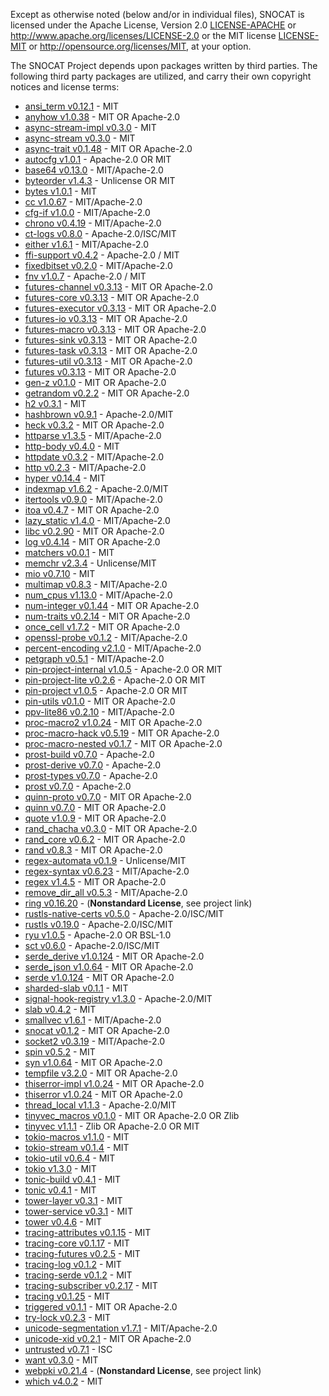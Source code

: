 Except as otherwise noted (below and/or in individual files), SNOCAT is
licensed under the Apache License, Version 2.0 [LICENSE-APACHE](LICENSE-APACHE) or
http://www.apache.org/licenses/LICENSE-2.0 or the MIT license
[LICENSE-MIT](LICENSE-MIT) or http://opensource.org/licenses/MIT, at your option.


The SNOCAT Project depends upon packages written by third parties.
The following third party packages are utilized, and carry
their own copyright notices and license terms:

* [ansi_term v0.12.1](https://github.com/ogham/rust-ansi-term) - MIT
* [anyhow v1.0.38](https://github.com/dtolnay/anyhow) - MIT OR Apache-2.0
* [async-stream-impl v0.3.0](https://github.com/tokio-rs/async-stream) - MIT
* [async-stream v0.3.0](https://github.com/tokio-rs/async-stream) - MIT
* [async-trait v0.1.48](https://github.com/dtolnay/async-trait) - MIT OR Apache-2.0
* [autocfg v1.0.1](https://github.com/cuviper/autocfg) - Apache-2.0 OR MIT
* [base64 v0.13.0](https://github.com/marshallpierce/rust-base64) - MIT/Apache-2.0
* [byteorder v1.4.3](https://github.com/BurntSushi/byteorder) - Unlicense OR MIT
* [bytes v1.0.1](https://github.com/tokio-rs/bytes) - MIT
* [cc v1.0.67](https://github.com/alexcrichton/cc-rs) - MIT/Apache-2.0
* [cfg-if v1.0.0](https://github.com/alexcrichton/cfg-if) - MIT/Apache-2.0
* [chrono v0.4.19](https://github.com/chronotope/chrono) - MIT/Apache-2.0
* [ct-logs v0.8.0](https://github.com/ctz/ct-logs) - Apache-2.0/ISC/MIT
* [either v1.6.1](https://github.com/bluss/either) - MIT/Apache-2.0
* [ffi-support v0.4.2](https://github.com/mozilla/application-services) - Apache-2.0 / MIT
* [fixedbitset v0.2.0](https://github.com/bluss/fixedbitset) - MIT/Apache-2.0
* [fnv v1.0.7](https://github.com/servo/rust-fnv) - Apache-2.0 / MIT
* [futures-channel v0.3.13](https://github.com/rust-lang/futures-rs) - MIT OR Apache-2.0
* [futures-core v0.3.13](https://github.com/rust-lang/futures-rs) - MIT OR Apache-2.0
* [futures-executor v0.3.13](https://github.com/rust-lang/futures-rs) - MIT OR Apache-2.0
* [futures-io v0.3.13](https://github.com/rust-lang/futures-rs) - MIT OR Apache-2.0
* [futures-macro v0.3.13](https://github.com/rust-lang/futures-rs) - MIT OR Apache-2.0
* [futures-sink v0.3.13](https://github.com/rust-lang/futures-rs) - MIT OR Apache-2.0
* [futures-task v0.3.13](https://github.com/rust-lang/futures-rs) - MIT OR Apache-2.0
* [futures-util v0.3.13](https://github.com/rust-lang/futures-rs) - MIT OR Apache-2.0
* [futures v0.3.13](https://github.com/rust-lang/futures-rs) - MIT OR Apache-2.0
* [gen-z v0.1.0](https://github.com/Dessix/gen-z-rs) - MIT OR Apache-2.0
* [getrandom v0.2.2](https://github.com/rust-random/getrandom) - MIT OR Apache-2.0
* [h2 v0.3.1](https://github.com/hyperium/h2) - MIT
* [hashbrown v0.9.1](https://github.com/rust-lang/hashbrown) - Apache-2.0/MIT
* [heck v0.3.2](https://github.com/withoutboats/heck) - MIT OR Apache-2.0
* [httparse v1.3.5](https://github.com/seanmonstar/httparse) - MIT/Apache-2.0
* [http-body v0.4.0](https://github.com/hyperium/http-body) - MIT
* [httpdate v0.3.2](https://github.com/pyfisch/httpdate) - MIT/Apache-2.0
* [http v0.2.3](https://github.com/hyperium/http) - MIT/Apache-2.0
* [hyper v0.14.4](https://github.com/hyperium/hyper) - MIT
* [indexmap v1.6.2](https://github.com/bluss/indexmap) - Apache-2.0/MIT
* [itertools v0.9.0](https://github.com/bluss/rust-itertools) - MIT/Apache-2.0
* [itoa v0.4.7](https://github.com/dtolnay/itoa) - MIT OR Apache-2.0
* [lazy_static v1.4.0](https://github.com/rust-lang-nursery/lazy-static.rs) - MIT/Apache-2.0
* [libc v0.2.90](https://github.com/rust-lang/libc) - MIT OR Apache-2.0
* [log v0.4.14](https://github.com/rust-lang/log) - MIT OR Apache-2.0
* [matchers v0.0.1](https://github.com/hawkw/matchers) - MIT
* [memchr v2.3.4](https://github.com/BurntSushi/rust-memchr) - Unlicense/MIT
* [mio v0.7.10](https://github.com/tokio-rs/mio) - MIT
* [multimap v0.8.3](https://github.com/havarnov/multimap) - MIT/Apache-2.0
* [num_cpus v1.13.0](https://github.com/seanmonstar/num_cpus) - MIT/Apache-2.0
* [num-integer v0.1.44](https://github.com/rust-num/num-integer) - MIT OR Apache-2.0
* [num-traits v0.2.14](https://github.com/rust-num/num-traits) - MIT OR Apache-2.0
* [once_cell v1.7.2](https://github.com/matklad/once_cell) - MIT OR Apache-2.0
* [openssl-probe v0.1.2](https://github.com/alexcrichton/openssl-probe) - MIT/Apache-2.0
* [percent-encoding v2.1.0](https://github.com/servo/rust-url/) - MIT/Apache-2.0
* [petgraph v0.5.1](https://github.com/petgraph/petgraph) - MIT/Apache-2.0
* [pin-project-internal v1.0.5](https://github.com/taiki-e/pin-project) - Apache-2.0 OR MIT
* [pin-project-lite v0.2.6](https://github.com/taiki-e/pin-project-lite) - Apache-2.0 OR MIT
* [pin-project v1.0.5](https://github.com/taiki-e/pin-project) - Apache-2.0 OR MIT
* [pin-utils v0.1.0](https://github.com/rust-lang-nursery/pin-utils) - MIT OR Apache-2.0
* [ppv-lite86 v0.2.10](https://github.com/cryptocorrosion/cryptocorrosion) - MIT/Apache-2.0
* [proc-macro2 v1.0.24](https://github.com/alexcrichton/proc-macro2) - MIT OR Apache-2.0
* [proc-macro-hack v0.5.19](https://github.com/dtolnay/proc-macro-hack) - MIT OR Apache-2.0
* [proc-macro-nested v0.1.7](https://github.com/dtolnay/proc-macro-hack) - MIT OR Apache-2.0
* [prost-build v0.7.0](https://github.com/danburkert/prost) - Apache-2.0
* [prost-derive v0.7.0](https://github.com/danburkert/prost) - Apache-2.0
* [prost-types v0.7.0](https://github.com/danburkert/prost) - Apache-2.0
* [prost v0.7.0](https://github.com/danburkert/prost) - Apache-2.0
* [quinn-proto v0.7.0](https://github.com/djc/quinn) - MIT OR Apache-2.0
* [quinn v0.7.0](https://github.com/djc/quinn) - MIT OR Apache-2.0
* [quote v1.0.9](https://github.com/dtolnay/quote) - MIT OR Apache-2.0
* [rand_chacha v0.3.0](https://github.com/rust-random/rand) - MIT OR Apache-2.0
* [rand_core v0.6.2](https://github.com/rust-random/rand) - MIT OR Apache-2.0
* [rand v0.8.3](https://github.com/rust-random/rand) - MIT OR Apache-2.0
* [regex-automata v0.1.9](https://github.com/BurntSushi/regex-automata) - Unlicense/MIT
* [regex-syntax v0.6.23](https://github.com/rust-lang/regex) - MIT/Apache-2.0
* [regex v1.4.5](https://github.com/rust-lang/regex) - MIT OR Apache-2.0
* [remove_dir_all v0.5.3](https://github.com/XAMPPRocky/remove_dir_all.git) - MIT/Apache-2.0
* [ring v0.16.20](https://github.com/briansmith/ring) - (**Nonstandard License**, see project link)
* [rustls-native-certs v0.5.0](https://github.com/ctz/rustls-native-certs) - Apache-2.0/ISC/MIT
* [rustls v0.19.0](https://github.com/ctz/rustls) - Apache-2.0/ISC/MIT
* [ryu v1.0.5](https://github.com/dtolnay/ryu) - Apache-2.0 OR BSL-1.0
* [sct v0.6.0](https://github.com/ctz/sct.rs) - Apache-2.0/ISC/MIT
* [serde_derive v1.0.124](https://github.com/serde-rs/serde) - MIT OR Apache-2.0
* [serde_json v1.0.64](https://github.com/serde-rs/json) - MIT OR Apache-2.0
* [serde v1.0.124](https://github.com/serde-rs/serde) - MIT OR Apache-2.0
* [sharded-slab v0.1.1](https://github.com/hawkw/sharded-slab) - MIT
* [signal-hook-registry v1.3.0](https://github.com/vorner/signal-hook) - Apache-2.0/MIT
* [slab v0.4.2](https://github.com/carllerche/slab) - MIT
* [smallvec v1.6.1](https://github.com/servo/rust-smallvec) - MIT/Apache-2.0
* [snocat v0.1.2](https://github.com/microsoft/snocat) - MIT OR Apache-2.0
* [socket2 v0.3.19](https://github.com/alexcrichton/socket2-rs) - MIT/Apache-2.0
* [spin v0.5.2](https://github.com/mvdnes/spin-rs.git) - MIT
* [syn v1.0.64](https://github.com/dtolnay/syn) - MIT OR Apache-2.0
* [tempfile v3.2.0](https://github.com/Stebalien/tempfile) - MIT OR Apache-2.0
* [thiserror-impl v1.0.24](https://github.com/dtolnay/thiserror) - MIT OR Apache-2.0
* [thiserror v1.0.24](https://github.com/dtolnay/thiserror) - MIT OR Apache-2.0
* [thread_local v1.1.3](https://github.com/Amanieu/thread_local-rs) - Apache-2.0/MIT
* [tinyvec_macros v0.1.0](https://github.com/Soveu/tinyvec_macros) - MIT OR Apache-2.0 OR Zlib
* [tinyvec v1.1.1](https://github.com/Lokathor/tinyvec) - Zlib OR Apache-2.0 OR MIT
* [tokio-macros v1.1.0](https://github.com/tokio-rs/tokio) - MIT
* [tokio-stream v0.1.4](https://github.com/tokio-rs/tokio) - MIT
* [tokio-util v0.6.4](https://github.com/tokio-rs/tokio) - MIT
* [tokio v1.3.0](https://github.com/tokio-rs/tokio) - MIT
* [tonic-build v0.4.1](https://github.com/hyperium/tonic) - MIT
* [tonic v0.4.1](https://github.com/hyperium/tonic) - MIT
* [tower-layer v0.3.1](https://github.com/tower-rs/tower) - MIT
* [tower-service v0.3.1](https://github.com/tower-rs/tower) - MIT
* [tower v0.4.6](https://github.com/tower-rs/tower) - MIT
* [tracing-attributes v0.1.15](https://github.com/tokio-rs/tracing) - MIT
* [tracing-core v0.1.17](https://github.com/tokio-rs/tracing) - MIT
* [tracing-futures v0.2.5](https://github.com/tokio-rs/tracing) - MIT
* [tracing-log v0.1.2](https://github.com/tokio-rs/tracing) - MIT
* [tracing-serde v0.1.2](https://github.com/tokio-rs/tracing) - MIT
* [tracing-subscriber v0.2.17](https://github.com/tokio-rs/tracing) - MIT
* [tracing v0.1.25](https://github.com/tokio-rs/tracing) - MIT
* [triggered v0.1.1](https://github.com/faern/triggered) - MIT OR Apache-2.0
* [try-lock v0.2.3](https://github.com/seanmonstar/try-lock) - MIT
* [unicode-segmentation v1.7.1](https://github.com/unicode-rs/unicode-segmentation) - MIT/Apache-2.0
* [unicode-xid v0.2.1](https://github.com/unicode-rs/unicode-xid) - MIT OR Apache-2.0
* [untrusted v0.7.1](https://github.com/briansmith/untrusted) - ISC
* [want v0.3.0](https://github.com/seanmonstar/want) - MIT
* [webpki v0.21.4](https://github.com/briansmith/webpki) - (**Nonstandard License**, see project link)
* [which v4.0.2](https://github.com/harryfei/which-rs.git) - MIT
